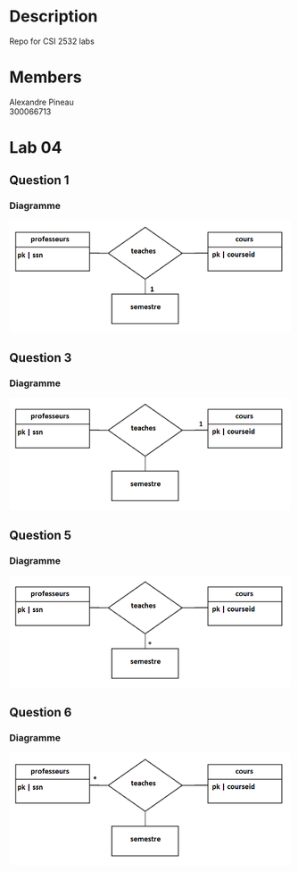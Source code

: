 # Description
Repo for CSI 2532 labs

# Members
Alexandre Pineau  
300066713

# Lab 04

## Question 1
### Diagramme
![alt text](Question1.png "Question 1")

## Question 3
### Diagramme
![alt text](Question3.png "Question 3")

## Question 5
### Diagramme
![alt text](Question5.png "Question 5")

## Question 6
### Diagramme
![alt text](Question6.png "Question 6")



